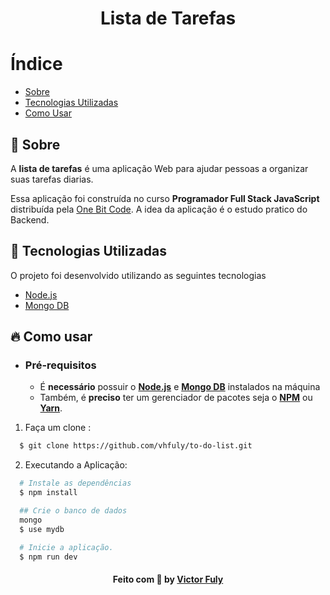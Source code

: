 <h1 align="center">
    <b>Lista de Tarefas</b>  
    <br>
</h1>



# Índice

- [Sobre](#sobre)
- [Tecnologias Utilizadas](#tecnologias-utilizadas)
- [Como Usar](#como-usar)


<a id="sobre"></a>

## :bookmark: Sobre

A <strong>lista de tarefas</strong> é uma aplicação Web para ajudar pessoas a organizar suas tarefas diarias.

Essa aplicação foi construída no curso  <strong>Programador Full Stack JavaScript</strong> distribuída pela [One Bit Code](https://onebitcode.com/). A idea da aplicação é o estudo pratico do Backend. 

<a id="tecnologias-utilizadas"></a>

## :rocket: Tecnologias Utilizadas

O projeto foi desenvolvido utilizando as seguintes tecnologias


- [Node.js](https://nodejs.org/en/)
- [Mongo DB](https://www.mongodb.com/)



<a id="como-usar"></a>

## :fire: Como usar

- ### **Pré-requisitos**

  - É **necessário** possuir o **[Node.js](https://nodejs.org/en/)** e **[Mongo DB](https://www.mongodb.com/)** instalados na máquina
  - Também, é **preciso** ter um gerenciador de pacotes seja o **[NPM](https://www.npmjs.com/)** ou **[Yarn](https://yarnpkg.com/)**.


1. Faça um clone :

```sh
  $ git clone https://github.com/vhfuly/to-do-list.git
```

2. Executando a Aplicação:

```sh
  # Instale as dependências
  $ npm install

  ## Crie o banco de dados
  mongo
  $ use mydb

  # Inicie a aplicação.
  $ npm run dev
```

<h4 align="center">
    Feito com 💜 by <a href="https://www.linkedin.com/in/victor-hugo-silva-fuly-aa8a09129/" target="_blank">Victor Fuly</a>
</h4>